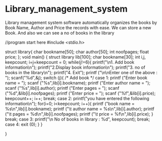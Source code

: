# Library_management_system
Library management system software automatically organizes the books by  Book Name, Author and Price the records with ease.
We can store a new Book. And also we can see a no of books in the library

//program start here
#include <stdio.h>

struct library{
   char bookname[50];
   char author[50];
   int noofpages;
   float price;
};
void main()
{
   struct library lib[100];
   char bookname[30];
   int i,j, keepcount;
   i=j=keepcount = 0;
   while(j!=6){
      printf("\n1. Add book information\n");
      printf("2.Display book information\n");
      printf("3. no of books in the library\n");
      printf("4. Exit");
      printf ("\n\nEnter one of the above : ");
      scanf("%d",&j);
      switch (j){
         /* Add book */
         case 1:
            printf ("Enter book name = ");
            scanf ("%s",lib[i].bookname);
            printf ("Enter author name = ");
            scanf ("%s",lib[i].author);
            printf ("Enter pages = ");
            scanf ("%d",&lib[i].noofpages);
            printf ("Enter price = ");
            scanf ("%f",&lib[i].price);
            keepcount++;
            i++;
            break;
         case 2:
            printf("you have entered the following information\n");
            for(i=0; i<keepcount; i++){
               printf ("book name = %s\n",lib[i].bookname);
               printf ("\t author name = %s\n",lib[i].author);
               printf ("\t pages = %d\n",lib[i].noofpages);
               printf ("\t price = %f\n",lib[i].price);
            }
            break;
         case 3:
            printf("\n No of books in library : %d", keepcount);
            break;
         case 4:
            exit (0);
      }
   }
   
}
